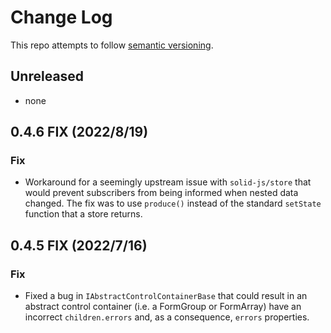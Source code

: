 # Change Log

This repo attempts to follow [semantic versioning](https://semver.org/).

## Unreleased

- none

## 0.4.6 FIX (2022/8/19)

### Fix

- Workaround for a seemingly upstream issue with `solid-js/store` that would prevent subscribers from being informed when nested data changed. The fix was to use `produce()` instead of the standard `setState` function that a store returns.

## 0.4.5 FIX (2022/7/16)

### Fix

- Fixed a bug in `IAbstractControlContainerBase` that could result in an abstract control container (i.e. a FormGroup or FormArray) have an incorrect `children.errors` and, as a consequence, `errors` properties.

